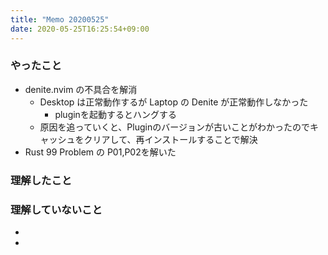 ```yaml
---
title: "Memo 20200525"
date: 2020-05-25T16:25:54+09:00
---
```


### やったこと
- denite.nvim の不具合を解消
    - Desktop は正常動作するが Laptop の Denite が正常動作しなかった
        - pluginを起動するとハングする
    - 原因を追っていくと、Pluginのバージョンが古いことがわかったのでキャッシュをクリアして、再インストールすることで解決
- Rust 99 Problem の P01,P02を解いた

### 理解したこと

### 理解していないこと
- 

- 
